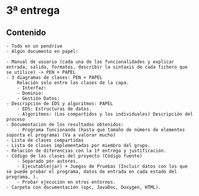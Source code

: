 3ª entrega
==========

Contenido
----------
    - Todo en un pendrive
    - Algún documento en papel:

    - Manual de usuario (cada una de las funcionalidades y explicar entrada, salida, formatos, describir la sintaxis de cada fichero que se utilice) -> PEN + PAPEL
    - 3 diagramas de clases: PEN + PAPEL
        Relación solo entre las clases de la capa.
        - Interfaz:
        - Dominio:
        - Gestión Datos:
    - Descripción de EDS y algoritmos: PAPEL
        - EDS: Estructuras de datos.
        - Algoritmos: (Los compartidos y los individuales) Descripción del proceso
    - Documentación de los resultados obtenidos:
        - Programa funcionando (hasta qué tamaño de número de elementos soporta el programa) (Va a valorar mucho)
    - Lista de clases compartidas
    - Lista de clases implementadas por miembro del grupo.
    - Relación de diferencias con la 1ª entrega y justificación.
    - Código de las clases del proyecto (Código fuente)
        - Separado por autores.
        - Ejecutable(jar) + Juegos de Pruebas (Incluir datos con los que se puede probar el programa, datos de entrada en cada estado del programa, ).
        - Probar ejecución en otros entornos.
    - Carpeta con documentación (opc, JavaDoc, Doxygen, HTML).
